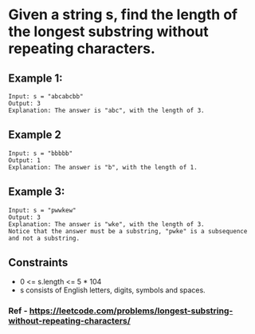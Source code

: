 # Given a string s, find the length of the longest substring without repeating characters.

## Example 1:
```
Input: s = "abcabcbb"
Output: 3
Explanation: The answer is "abc", with the length of 3.
```

## Example 2
```
Input: s = "bbbbb"
Output: 1
Explanation: The answer is "b", with the length of 1.
```

## Example 3:
```
Input: s = "pwwkew"
Output: 3
Explanation: The answer is "wke", with the length of 3.
Notice that the answer must be a substring, "pwke" is a subsequence and not a substring.
```

## Constraints

* 0 <= s.length <= 5 * 104
* s consists of English letters, digits, symbols and spaces.

### Ref - https://leetcode.com/problems/longest-substring-without-repeating-characters/